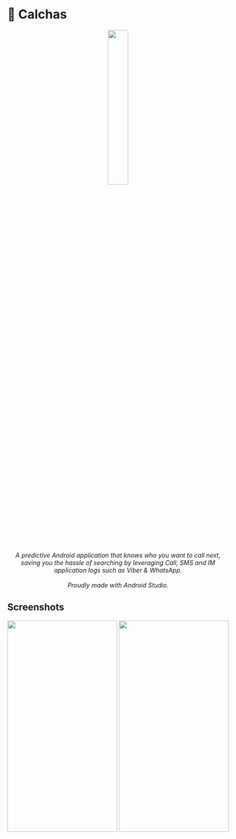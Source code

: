 # 📱 Calchas
<p align="center">
   <img src="https://i.imgur.com/7frMCzK.png" width="30%" height="30%">
</p>
<i>
<p align="center">
  A predictive Android application that knows who you want to call next, saving you the hassle of searching by leveraging Call, SMS and IM application logs such as Viber & WhatsApp.</br></br>
  Proudly made with Android Studio.
</p>
</i>

## Screenshots
<p align="center">
   <img src="https://i.imgur.com/UUve7aq.png" width="250" height="480">
   <img src="https://i.imgur.com/ihMw6rJ.png" width="250" height="480">
</p>
